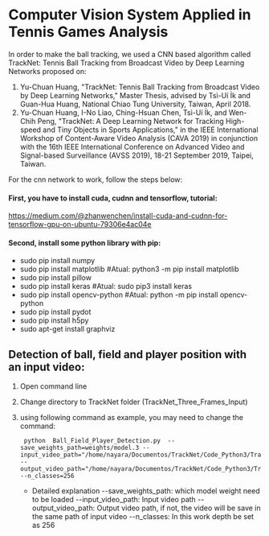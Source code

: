 # Computer Vision System Applied in Tennis Games Analysis

In order to make the ball tracking, we used a CNN based algorithm called TrackNet: Tennis Ball Tracking from Broadcast Video by Deep Learning Networks proposed on: 

1. Yu-Chuan Huang, "TrackNet: Tennis Ball Tracking from Broadcast Video by Deep Learning Networks," 
    Master Thesis, advised by Tsì-Uí İk and Guan-Hua Huang, National Chiao Tung University, Taiwan, April 2018.
2. Yu-Chuan Huang, I-No Liao, Ching-Hsuan Chen, Tsì-Uí İk, and Wen-Chih Peng, 
    "TrackNet: A Deep Learning Network for Tracking High-speed and Tiny Objects in Sports Applications,"
    in the IEEE International Workshop of Content-Aware Video Analysis (CAVA 2019)
    in conjunction with the 16th IEEE International Conference on Advanced Video and Signal-based Surveillance (AVSS 2019),
    18-21 September 2019, Taipei, Taiwan.
    
    
For the cnn network to work, follow the steps below:


#### First, you have to install cuda, cudnn and tensorflow, tutorial:
https://medium.com/@zhanwenchen/install-cuda-and-cudnn-for-tensorflow-gpu-on-ubuntu-79306e4ac04e


#### Second, install some python library with pip:
* sudo pip install numpy
* sudo pip install matplotlib    #Atual: python3 -m pip install matplotlib
* sudo pip install pillow
* sudo pip install keras         #Atual: sudo pip3 install keras
* sudo pip install opencv-python #Atual: python -m pip install opencv-python
* sudo pip install pydot
* sudo pip install h5py
* sudo apt-get install graphviz
    

## Detection of ball, field and player position with an input video:
1. Open command line
2. Change directory to TrackNet folder (TrackNet_Three_Frames_Input)
3. using following command as example, you may need to change the command:
	
		python  Ball_Field_Player_Detection.py  --save_weights_path=weights/model.3 --input_video_path="/home/nayara/Documentos/TrackNet/Code_Python3/TrackNet_Three_Frames_Input/Clip1.mp4" --output_video_path="/home/nayara/Documentos/TrackNet/Code_Python3/TrackNet_Three_Frames_Input/Clip1_TrackNet.mp4" --n_classes=256 

	* Detailed explanation
			--save_weights_path: which model weight need to be loaded
			--input_video_path: Input video path
			--output_video_path: Output video path, if not, the video will be save in the same path of input video
			--n_classes: In this work depth be set as 256 
